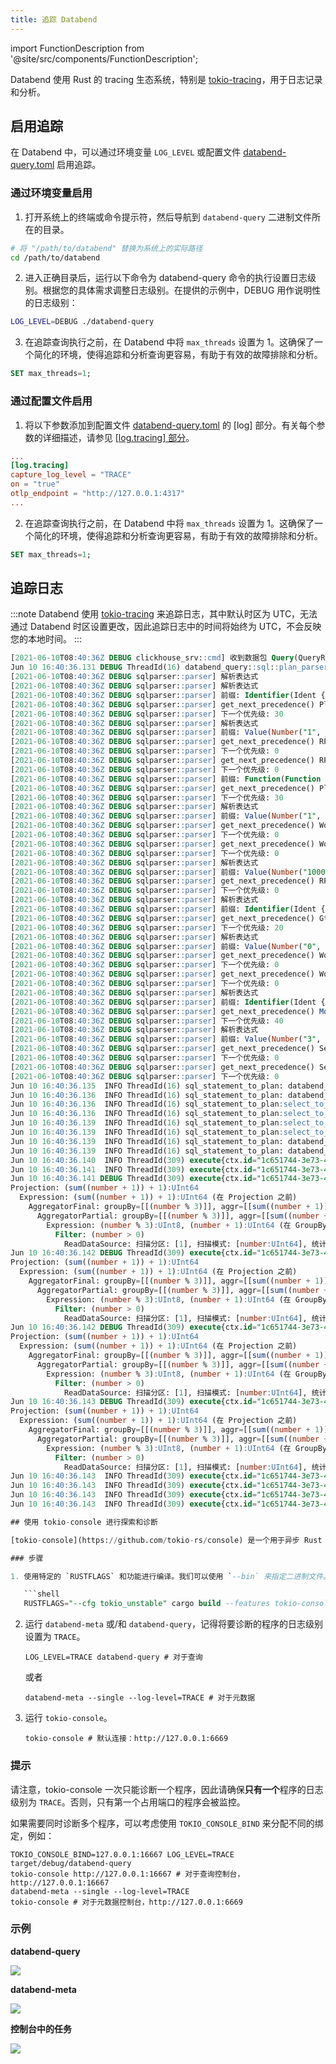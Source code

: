 ```yaml
---
title: 追踪 Databend
---
```


import FunctionDescription from '@site/src/components/FunctionDescription';

<FunctionDescription description="引入或更新: v1.2.199"/>

Databend 使用 Rust 的 tracing 生态系统，特别是 [tokio-tracing](https://github.com/tokio-rs/tracing)，用于日志记录和分析。

## 启用追踪

在 Databend 中，可以通过环境变量 `LOG_LEVEL` 或配置文件 [databend-query.toml](https://github.com/databendlabs/databend/blob/main/scripts/distribution/configs/databend-query.toml) 启用追踪。

### 通过环境变量启用

1. 打开系统上的终端或命令提示符，然后导航到 `databend-query` 二进制文件所在的目录。

```bash
# 将 "/path/to/databend" 替换为系统上的实际路径
cd /path/to/databend
```

2. 进入正确目录后，运行以下命令为 databend-query 命令的执行设置日志级别。根据您的具体需求调整日志级别。在提供的示例中，DEBUG 用作说明性的日志级别：

```bash
LOG_LEVEL=DEBUG ./databend-query
```

3. 在追踪查询执行之前，在 Databend 中将 `max_threads` 设置为 1。这确保了一个简化的环境，使得追踪和分析查询更容易，有助于有效的故障排除和分析。

```sql
SET max_threads=1;
```

### 通过配置文件启用

1. 将以下参数添加到配置文件 [databend-query.toml](https://github.com/databendlabs/databend/blob/main/scripts/distribution/configs/databend-query.toml) 的 [log] 部分。有关每个参数的详细描述，请参见 [[log.tracing] 部分](../04-references/02-node-config/02-query-config.md#logtracing-section)。

```toml title='databend-query.toml'
...
[log.tracing]
capture_log_level = "TRACE"
on = "true"
otlp_endpoint = "http://127.0.0.1:4317"
...
```

2. 在追踪查询执行之前，在 Databend 中将 `max_threads` 设置为 1。这确保了一个简化的环境，使得追踪和分析查询更容易，有助于有效的故障排除和分析。

```sql
SET max_threads=1;
```

## 追踪日志

:::note
Databend 使用 [tokio-tracing](https://github.com/tokio-rs/tracing) 来追踪日志，其中默认时区为 UTC，无法通过 Databend 时区设置更改，因此追踪日志中的时间将始终为 UTC，不会反映您的本地时间。
:::

````sql
[2021-06-10T08:40:36Z DEBUG clickhouse_srv::cmd] 收到数据包 Query(QueryRequest { query_id: "bac2b254-6245-4cae-910d-3e5e979c8b68", client_info: QueryClientInfo { query_kind: 1, initial_user: "", initial_query_id: "", initial_address: "0.0.0.0:0", interface: 1, os_user: "bohu", client_hostname: "thinkpad", client_name: "ClickHouse ", client_version_major: 21, client_version_minor: 4, client_version_patch: 6, client_revision: 54447, http_method: 0, http_user_agent: "", quota_key: "" }, stage: 2, compression: 1, query: "SELECT sum(number+1)+1 from numbers(10000) where number>0 group by number%3;" })
Jun 10 16:40:36.131 DEBUG ThreadId(16) databend_query::sql::plan_parser: query="SELECT sum(number+1)+1 from numbers(10000) where number>0 group by number%3;"
[2021-06-10T08:40:36Z DEBUG sqlparser::parser] 解析表达式
[2021-06-10T08:40:36Z DEBUG sqlparser::parser] 解析表达式
[2021-06-10T08:40:36Z DEBUG sqlparser::parser] 前缀: Identifier(Ident { value: "number", quote_style: None })
[2021-06-10T08:40:36Z DEBUG sqlparser::parser] get_next_precedence() Plus
[2021-06-10T08:40:36Z DEBUG sqlparser::parser] 下一个优先级: 30
[2021-06-10T08:40:36Z DEBUG sqlparser::parser] 解析表达式
[2021-06-10T08:40:36Z DEBUG sqlparser::parser] 前缀: Value(Number("1", false))
[2021-06-10T08:40:36Z DEBUG sqlparser::parser] get_next_precedence() RParen
[2021-06-10T08:40:36Z DEBUG sqlparser::parser] 下一个优先级: 0
[2021-06-10T08:40:36Z DEBUG sqlparser::parser] get_next_precedence() RParen
[2021-06-10T08:40:36Z DEBUG sqlparser::parser] 下一个优先级: 0
[2021-06-10T08:40:36Z DEBUG sqlparser::parser] 前缀: Function(Function { name: ObjectName([Ident { value: "sum", quote_style: None }]), args: [Unnamed(BinaryOp { left: Identifier(Ident { value: "number", quote_style: None }), op: Plus, right: Value(Number("1", false)) })], over: None, distinct: false })
[2021-06-10T08:40:36Z DEBUG sqlparser::parser] get_next_precedence() Plus
[2021-06-10T08:40:36Z DEBUG sqlparser::parser] 下一个优先级: 30
[2021-06-10T08:40:36Z DEBUG sqlparser::parser] 解析表达式
[2021-06-10T08:40:36Z DEBUG sqlparser::parser] 前缀: Value(Number("1", false))
[2021-06-10T08:40:36Z DEBUG sqlparser::parser] get_next_precedence() Word(Word { value: "from", quote_style: None, keyword: FROM })
[2021-06-10T08:40:36Z DEBUG sqlparser::parser] 下一个优先级: 0
[2021-06-10T08:40:36Z DEBUG sqlparser::parser] get_next_precedence() Word(Word { value: "from", quote_style: None, keyword: FROM })
[2021-06-10T08:40:36Z DEBUG sqlparser::parser] 下一个优先级: 0
[2021-06-10T08:40:36Z DEBUG sqlparser::parser] 解析表达式
[2021-06-10T08:40:36Z DEBUG sqlparser::parser] 前缀: Value(Number("10000", false))
[2021-06-10T08:40:36Z DEBUG sqlparser::parser] get_next_precedence() RParen
[2021-06-10T08:40:36Z DEBUG sqlparser::parser] 下一个优先级: 0
[2021-06-10T08:40:36Z DEBUG sqlparser::parser] 解析表达式
[2021-06-10T08:40:36Z DEBUG sqlparser::parser] 前缀: Identifier(Ident { value: "number", quote_style: None })
[2021-06-10T08:40:36Z DEBUG sqlparser::parser] get_next_precedence() Gt
[2021-06-10T08:40:36Z DEBUG sqlparser::parser] 下一个优先级: 20
[2021-06-10T08:40:36Z DEBUG sqlparser::parser] 解析表达式
[2021-06-10T08:40:36Z DEBUG sqlparser::parser] 前缀: Value(Number("0", false))
[2021-06-10T08:40:36Z DEBUG sqlparser::parser] get_next_precedence() Word(Word { value: "group", quote_style: None, keyword: GROUP })
[2021-06-10T08:40:36Z DEBUG sqlparser::parser] 下一个优先级: 0
[2021-06-10T08:40:36Z DEBUG sqlparser::parser] get_next_precedence() Word(Word { value: "group", quote_style: None, keyword: GROUP })
[2021-06-10T08:40:36Z DEBUG sqlparser::parser] 下一个优先级: 0
[2021-06-10T08:40:36Z DEBUG sqlparser::parser] 解析表达式
[2021-06-10T08:40:36Z DEBUG sqlparser::parser] 前缀: Identifier(Ident { value: "number", quote_style: None })
[2021-06-10T08:40:36Z DEBUG sqlparser::parser] get_next_precedence() Mod
[2021-06-10T08:40:36Z DEBUG sqlparser::parser] 下一个优先级: 40
[2021-06-10T08:40:36Z DEBUG sqlparser::parser] 解析表达式
[2021-06-10T08:40:36Z DEBUG sqlparser::parser] 前缀: Value(Number("3", false))
[2021-06-10T08:40:36Z DEBUG sqlparser::parser] get_next_precedence() SemiColon
[2021-06-10T08:40:36Z DEBUG sqlparser::parser] 下一个优先级: 0
[2021-06-10T08:40:36Z DEBUG sqlparser::parser] get_next_precedence() SemiColon
[2021-06-10T08:40:36Z DEBUG sqlparser::parser] 下一个优先级: 0
Jun 10 16:40:36.135  INFO ThreadId(16) sql_statement_to_plan: databend_query::sql::plan_parser: 新建
Jun 10 16:40:36.136  INFO ThreadId(16) sql_statement_to_plan: databend_query::sql::plan_parser: 进入
Jun 10 16:40:36.136  INFO ThreadId(16) sql_statement_to_plan:select_to_plan: databend_query::sql::plan_parser: 新建
Jun 10 16:40:36.136  INFO ThreadId(16) sql_statement_to_plan:select_to_plan: databend_query::sql::plan_parser: 进入
Jun 10 16:40:36.139  INFO ThreadId(16) sql_statement_to_plan:select_to_plan: databend_query::sql::plan_parser: 退出
Jun 10 16:40:36.139  INFO ThreadId(16) sql_statement_to_plan:select_to_plan: databend_query::sql::plan_parser: 关闭 time.busy=2.65ms time.idle=457µs
Jun 10 16:40:36.139  INFO ThreadId(16) sql_statement_to_plan: databend_query::sql::plan_parser: 退出
Jun 10 16:40:36.139  INFO ThreadId(16) sql_statement_to_plan: databend_query::sql::plan_parser: 关闭 time.busy=3.57ms time.idle=453µs
Jun 10 16:40:36.140  INFO ThreadId(309) execute{ctx.id="1c651744-3e73-4b94-9df0-dc031b73c626"}: databend_query::interpreters::interpreter_select: 新建
Jun 10 16:40:36.141  INFO ThreadId(309) execute{ctx.id="1c651744-3e73-4b94-9df0-dc031b73c626"}: databend_query::interpreters::interpreter_select: 进入
Jun 10 16:40:36.141 DEBUG ThreadId(309) execute{ctx.id="1c651744-3e73-4b94-9df0-dc031b73c626"}: databend_query::optimizers::optimizer: 在 ProjectionPushDown 之前
Projection: (sum((number + 1)) + 1):UInt64
  Expression: (sum((number + 1)) + 1):UInt64 (在 Projection 之前)
    AggregatorFinal: groupBy=[[(number % 3)]], aggr=[[sum((number + 1))]]
      AggregatorPartial: groupBy=[[(number % 3)]], aggr=[[sum((number + 1))]]
        Expression: (number % 3):UInt8, (number + 1):UInt64 (在 GroupBy 之前)
          Filter: (number > 0)
            ReadDataSource: 扫描分区: [1], 扫描模式: [number:UInt64], 统计: [read_rows: 10000, read_bytes: 80000]
Jun 10 16:40:36.142 DEBUG ThreadId(309) execute{ctx.id="1c651744-3e73-4b94-9df0-dc031b73c626"}: databend_query::optimizers::optimizer: 在 ProjectionPushDown 之后
Projection: (sum((number + 1)) + 1):UInt64
  Expression: (sum((number + 1)) + 1):UInt64 (在 Projection 之前)
    AggregatorFinal: groupBy=[[(number % 3)]], aggr=[[sum((number + 1))]]
      AggregatorPartial: groupBy=[[(number % 3)]], aggr=[[sum((number + 1))]]
        Expression: (number % 3):UInt8, (number + 1):UInt64 (在 GroupBy 之前)
          Filter: (number > 0)
            ReadDataSource: 扫描分区: [1], 扫描模式: [number:UInt64], 统计: [read_rows: 10000, read_bytes: 80000]
Jun 10 16:40:36.142 DEBUG ThreadId(309) execute{ctx.id="1c651744-3e73-4b94-9df0-dc031b73c626"}: databend_query::optimizers::optimizer: 在 Scatters 之前
Projection: (sum((number + 1)) + 1):UInt64
  Expression: (sum((number + 1)) + 1):UInt64 (在 Projection 之前)
    AggregatorFinal: groupBy=[[(number % 3)]], aggr=[[sum((number + 1))]]
      AggregatorPartial: groupBy=[[(number % 3)]], aggr=[[sum((number + 1))]]
        Expression: (number % 3):UInt8, (number + 1):UInt64 (在 GroupBy 之前)
          Filter: (number > 0)
            ReadDataSource: 扫描分区: [1], 扫描模式: [number:UInt64], 统计: [read_rows: 10000, read_bytes: 80000]
Jun 10 16:40:36.143 DEBUG ThreadId(309) execute{ctx.id="1c651744-3e73-4b94-9df0-dc031b73c626"}: databend_query::optimizers::optimizer: 在 Scatters 之后
Projection: (sum((number + 1)) + 1):UInt64
  Expression: (sum((number + 1)) + 1):UInt64 (在 Projection 之前)
    AggregatorFinal: groupBy=[[(number % 3)]], aggr=[[sum((number + 1))]]
      AggregatorPartial: groupBy=[[(number % 3)]], aggr=[[sum((number + 1))]]
        Expression: (number % 3):UInt8, (number + 1):UInt64 (在 GroupBy 之前)
          Filter: (number > 0)
            ReadDataSource: 扫描分区: [1], 扫描模式: [number:UInt64], 统计: [read_rows: 10000, read_bytes: 80000]
Jun 10 16:40:36.143  INFO ThreadId(309) execute{ctx.id="1c651744-3e73-4b94-9df0-dc031b73c626"}:reschedule: databend_query::interpreters::plan_scheduler: 新建
Jun 10 16:40:36.143  INFO ThreadId(309) execute{ctx.id="1c651744-3e73-4b94-9df0-dc031b73c626"}:reschedule: databend_query::interpreters::plan_scheduler: 进入
Jun 10 16:40:36.143  INFO ThreadId(309) execute{ctx.id="1c651744-3e73-4b94-9df0-dc031b73c626"}:reschedule: databend_query::interpreters::plan_scheduler: 退出
Jun 10 16:40:36.143  INFO ThreadId(309) execute{ctx.id="1c651744-3e73-4b94-9df0-dc031b73c626"

## 使用 tokio-console 进行探索和诊断

[tokio-console](https://github.com/tokio-rs/console) 是一个用于异步 Rust 程序的诊断和调试工具。在使用之前，请确保已安装该工具。

### 步骤

1. 使用特定的 `RUSTFLAGS` 和功能进行编译。我们可以使用 `--bin` 来指定二进制文件。

   ```shell
   RUSTFLAGS="--cfg tokio_unstable" cargo build --features tokio-console
````

2. 运行 `databend-meta` 或/和 `databend-query`，记得将要诊断的程序的日志级别设置为 `TRACE`。

   ```shell
   LOG_LEVEL=TRACE databend-query # 对于查询
   ```

   或者

   ```shell
   databend-meta --single --log-level=TRACE # 对于元数据
   ```

3. 运行 `tokio-console`。

   ```shell
   tokio-console # 默认连接：http://127.0.0.1:6669
   ```

### 提示

请注意，tokio-console 一次只能诊断一个程序，因此请确保**只有一个**程序的日志级别为 `TRACE`。否则，只有第一个占用端口的程序会被监控。

如果需要同时诊断多个程序，可以考虑使用 `TOKIO_CONSOLE_BIND` 来分配不同的绑定，例如：

```shell
TOKIO_CONSOLE_BIND=127.0.0.1:16667 LOG_LEVEL=TRACE target/debug/databend-query
tokio-console http://127.0.0.1:16667 # 对于查询控制台，http://127.0.0.1:16667
databend-meta --single --log-level=TRACE
tokio-console # 对于元数据控制台，http://127.0.0.1:6669
```

### 示例

**databend-query**

<img src="/img/tracing/query-console.png"/>

**databend-meta**

<img src="/img/tracing/meta-console.png"/>

**控制台中的任务**

<img src="/img/tracing/task-in-console.png"/>
